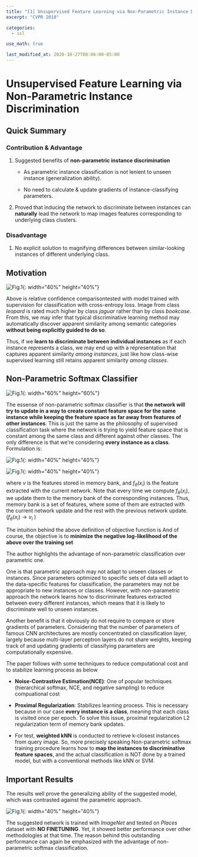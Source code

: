 ```yaml
---
title: "[1] Unsupervised Feature Learning via Non-Parametric Instance Discrimination"
excerpt: "CVPR 2018"

categories:
  - ssl

use_math: true

last_modified_at: 2020-10-27T08:06:00-05:00
---
```


# Unsupervised Feature Learning via Non-Parametric Instance Discrimination

## Quick Summary

### Contribution & Advantage
 
 1. Suggested benefits of **non-parametric instance discrimination**
 	
 	- As parametric instance classification is not lenient to unseen instance (generalization ability).


 	- No need to calculate & update gradients of instance-classifying parameters.
 

 2. Proved that inducing the network to discriminate between instances can **naturally** lead the network to map images features corresponding to underlying class clusters. 
 
### Disadvantage
 
1. No explicit solution to magnifying differences between similar-looking instances of different underlying class.


## Motivation

![Fig.1]({{site.url}}/assets/images/npid_1.png){: width="40%" height="40%"}


Above is relative confidence comparisontested with model trained with supervision for classification with cross-entropy loss. Image from class *leopard* is rated much higher by class *jaguar* rather than by class *bookcase*. From this, we may infer that typical discriminative learning method may automatically discover apparent similarity among semantic categories **without being explicitly guided to do so**.

Thus, if we **learn to discriminate between individual instances** as if each instance represents a class, we may end up with a representation that captures apparent similarity *among instances*, just like how class-wise supervised learning still retains apparent similarity *among classes*.


## Non-Parametric Softmax Classifier


![Fig.1]({{site.url}}/assets/images/npid_9.png){: width="60%" height="60%"}

The essense of non-parametric softmax classifier is that **the network will try to update in a way to create constant feature space for the same instance while keeping the feature space as far away from features of other instances**. This is just the same as the philosophy of supervised classification task where the network is trying to yield feature space that is constant among the same class and different against other classes. The only difference is that we're considering **every instance as a class**. Formulation is:


![Fig.1]({{site.url}}/assets/images/npid_3.png){: width="40%" height="40%"}

![Fig.1]({{site.url}}/assets/images/npid_4.png){: width="40%" height="40%"}


where $v$ is the features stored in memory bank, and $f_{\theta}(x_{i})$ is the feature extracted with the current network. Note that every time we compute $f_{\theta}(x_{i})$, we update them to the memory bank of the corresponding instances. Thus, memory bank is a set of features, where some of them are extracted with the current network update and the rest with the previous network update. ($f_{\theta}(x_{i}) \rightarrow v_{i}$ )

The intuition behind the above definition of objective function is 
And of course, the objective is to **minimize the negative log-likelihood of the above over the training set**

The author highlights the advantage of non-parametric classification over parametric one. 

One is that parametric approach may not adapt to unseen classes or instances. Since parameters optimized to specific sets of data will adapt to the data-specific features for classification, the parameters may not be appropriate to new instances or classes. However, with non-parametric approach the network learns how to discriminate features extracted between every different instances, which means that it is likely to discriminate well to unseen instances.  

Another benefit is that it obviously do not require to compare or store gradients of parameters. Considering that the number of parameters of famous CNN architectures are mostly concentrated on classification layer, largely because multi-layer perceptron layers do not share weights, keeping track of and updating gradients of classifying parameters are computationally expensive. 

The paper follows with some techniques to reduce computational cost and to stabilize learning process as below

- **Noise-Contrastive Estimation(NCE)**: One of popular techniques (hierarchical softmax, NCE, and negative sampling) to reduce compuational cost

- **Proximal Regularization**: Stabilizes learning process. This is necessary because in our case **every instance is a class**, meaning that each class is visited once per epoch. To solve this issue, proximal regularization L2 regularization term of memory bank updates. 

- For test, **weighted kNN** is conducted to retrieve k-closest instances from query image. So, more precisely speaking Non-parametric softmax training procedure learns how to **map the instances to discriminative feature spaces**, and the actual classification is NOT done by a trained model, but with a conventional methods like kNN or SVM. 

## Important Results

The results well prove the generalizing ability of the suggested model, which was contrasted against the parametric approach. 

![Fig.1]({{site.url}}/assets/images/npid_2.png){: width="40%" height="40%"}

The suggested network is trained with *ImageNet* and tested on *Places* dataset with **NO FINETUNING**. Yet, it showed better performance over other methodologies at that time. The reason behind this outstanding performance can again be emphasized with the advantage of non-parametric softmax classification. 